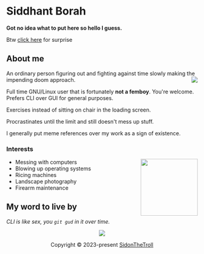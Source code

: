 # Siddhant Borah

**Got no idea what to put here so hello I guess.** 

Btw [click here](https://youtu.be/xvFZjo5PgG0?si=3dt5S3dTrhCih_ew) for surprise

## About me 

An ordinary person figuring out and fighting against time slowly making the impending doom approach. <img align=right src='https://media.tenor.com/k8A7cVerS1UAAAAj/touhou-fumo.gif'>

Full time GNU/Linux user that is fortunately **not a femboy**. You're welcome.  
Prefers CLI over GUI for general purposes. 

Exercises instead of sitting on chair in the loading screen. 

Procrastinates until the limit and still doesn't mess up stuff. 

I generally put meme references over my work as a sign of existence. 

### Interests 
- Messing with computers <img align=right src='https://media.tenor.com/AGB-hxBtr1QAAAAi/moriya-suwako.gif' width=150>
- Blowing up operating systems 
- Ricing machines 
- Landscape photography 
- Firearm maintenance 

## My word to live by

*CLI is like sex, you `git gud` in it over time.*

<div align=center>

<img src='https://raw.githubusercontent.com/catppuccin/catppuccin/main/assets/footers/gray0_ctp_on_line.svg?sanitize=true'>

Copyright © 2023-present [SidonTheTroll](https://github.com/sidonthetroll)

</div>

